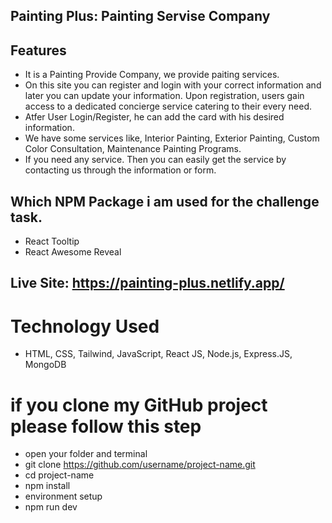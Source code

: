 ## Painting Plus: Painting Servise Company

## Features
- It is a Painting Provide Company, we provide paiting services. 
- On this site you can register and login with your correct information and later you can update your information. Upon registration, users gain access to a dedicated concierge service catering to their every need.
- Atfer User Login/Register, he can add the card with his desired information.
- We have some services like, Interior Painting, Exterior Painting, Custom Color Consultation, Maintenance Painting Programs.
- If you need any service.  Then you can easily get the service by contacting us through the information or form.



## Which NPM Package i am used for the challenge task.
- React Tooltip
- React Awesome Reveal


## Live Site: https://painting-plus.netlify.app/

# Technology Used
- HTML, CSS, Tailwind, JavaScript, React JS, Node.js, Express.JS, MongoDB

# if you clone my GitHub project please follow this step
- open your folder and terminal
- git clone https://github.com/username/project-name.git
- cd project-name
- npm install
- environment setup
- npm run dev
